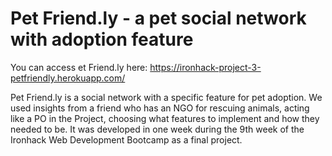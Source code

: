 # Pet Friend.ly - a pet social network with adoption feature

You can access et Friend.ly here: https://ironhack-project-3-petfriendly.herokuapp.com/

Pet Friend.ly is a social network with a specific feature for pet adoption. We used insights from a friend who has an NGO for rescuing animals, acting like a PO in the Project, choosing what features to implement and how they needed to be. It was developed in one week during the 9th week of the Ironhack Web Development Bootcamp as a final project.
